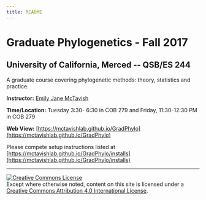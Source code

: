 ```yaml
---
title: README
---
```



# Graduate Phylogenetics - Fall 2017

## University of California, Merced -- QSB/ES 244

A graduate course covering phylogenetic methods: theory, statistics and practice.

**Instructor:**  [Emily Jane McTavish](http://McTavishLab.github.io/)

**Time/Location:** Tuesday 3:30- 6:30 in COB 279 and Friday, 11:30-12:30 PM in COB 279

**Web View:** [https://mctavishlab.github.io/GradPhylo](https://mctavishlab.github.io/GradPhylo)

Please compete setup instructions listed at [https://mctavishlab.github.io/GradPhylo/installs](https://mctavishlab.github.io/GradPhylo/installs)

---
<a rel="license" href="http://creativecommons.org/licenses/by/4.0/"><img alt="Creative Commons License" style="border-width:0" src="https://i.creativecommons.org/l/by/4.0/88x31.png" /></a><br />Except where otherwise noted, content on this site is licensed under a <a rel="license" href="http://creativecommons.org/licenses/by/4.0/">Creative Commons Attribution 4.0 International License</a>.
